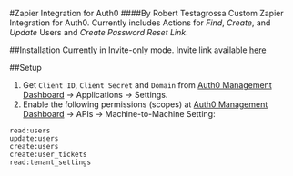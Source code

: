 #Zapier Integration for Auth0
####By Robert Testagrossa
Custom Zapier Integration for Auth0. Currently includes Actions for *Find*, *Create*, and *Update* Users and *Create Password Reset Link*.

##Installation
Currently in Invite-only mode. Invite link available [here]()

##Setup
1. Get `Client ID`, `Client Secret` and `Domain` from [Auth0 Management Dashboard](https://manage.auth0.com/dashboard) -> Applications -> Settings.
2. Enable the following permissions (scopes) at [Auth0 Management Dashboard](https://manage.auth0.com/dashboard) -> APIs -> Machine-to-Machine Setting:
````
read:users
update:users
create:users
create:user_tickets
read:tenant_settings
````
